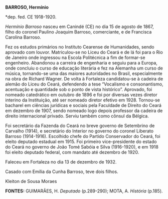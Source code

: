 **BARROSO, Hermínio**

\*dep. fed. CE 1918-1920.

*Hermínio Barroso* nasceu em Canindé (CE) no dia 15 de agosto de 1867,
filho do coronel Paulino Joaquim Barroso, comerciante, e de Francisca
Carolina Barroso.

Fez os estudos primários no Instituto Cearense de Humanidades, sendo
aprovado com louvor. Matriculou-se no Liceu do Ceará e de lá foi para o
Rio de Janeiro onde ingressou na Escola Politécnica a fim de formar-se
engenheiro. Abandonou a carreira de engenharia e seguiu para a Europa,
onde concluiu o curso de educação literária e fez na Alemanha um curso
de música, tornando-se uma das maiores autoridades no Brasil,
especialmente na obra de Richard Wagner. De volta à Fortaleza
candidatou-se à cadeira de alemão do Liceu do Ceará, defendendo a tese
“Vocalismo e consonantismo, acentuação e quantidade sob o ponto de vista
histórico”. Aprovado, foi nomeado catedrático em outubro de 1896 e foi
por diversas vezes diretor interino da Instituição, até ser nomeado
diretor efetivo em 1928. Tornou-se bacharel em ciências jurídicas e
sociais pela Faculdade de Direito do Ceará em dezembro de 1907, sendo
nomeado logo depois professor da cadeira de direito internacional
privado. Serviu também como cônsul da Bélgica.

Foi secretário da Fazenda do Ceará no breve governo de Setembrino de
Carvalho (1914), e secretário do Interior no governo do coronel Liberato
Barroso (1914-1916). Escolhido chefe do Partido Conservador do Ceará,
foi eleito deputado estadual em 1915. Foi primeiro vice-presidente do
estado do Ceará no governo de João Tomé Sabóia e Silva (1916-1920), e em
1918 foi eleito deputado federal, com mandato até dezembro de 1920.

Faleceu em Fortaleza no dia 13 de dezembro de 1932.

Casado com Emília da Cunha Barroso, teve dois filhos.

Kleiton de Sousa Moraes

**FONTES:** GUIMARÃES, H. *Deputado* (p.289-290); MOTA, A. *História*
(p.185).
